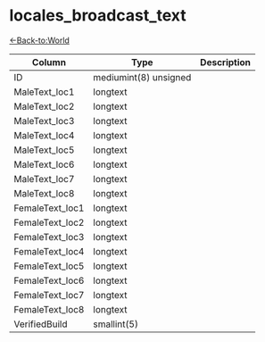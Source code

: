 # locales_broadcast_text

[<-Back-to:World](database-world.md)


Column | Type | Description
--- | --- | ---
ID | mediumint(8) unsigned | 
MaleText_loc1 | longtext | 
MaleText_loc2 | longtext | 
MaleText_loc3 | longtext | 
MaleText_loc4 | longtext | 
MaleText_loc5 | longtext | 
MaleText_loc6 | longtext | 
MaleText_loc7 | longtext | 
MaleText_loc8 | longtext | 
FemaleText_loc1 | longtext | 
FemaleText_loc2 | longtext | 
FemaleText_loc3 | longtext | 
FemaleText_loc4 | longtext | 
FemaleText_loc5 | longtext | 
FemaleText_loc6 | longtext | 
FemaleText_loc7 | longtext | 
FemaleText_loc8 | longtext | 
VerifiedBuild | smallint(5) | 
